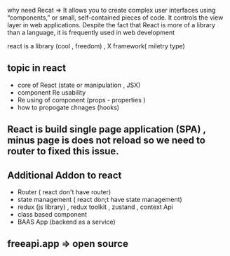 
why need Recat => It allows you to create complex user interfaces using “components,” or small, self-contained pieces of code. It controls the view layer in web applications. Despite the fact that React is more of a library than a language, it is frequently used in web development

react is a library (cool , freedom) , X framework( miletry type)

## topic in react 
- core of React (state or manipulation , JSX)
- component Re usability
- Re using of component  (props - properties )
- how to propogate chnages (hooks)


## React is build single page application (SPA) , minus page is does not reload  so we need to router to fixed this issue.


## Additional Addon to react 
- Router ( react don't have router)
- state management ( react don;t have state management)
- redux (js library) , redux toolkit , zustand , context Api 
- class based component
- BAAS App (backend as a service)


## freeapi.app => open source 

